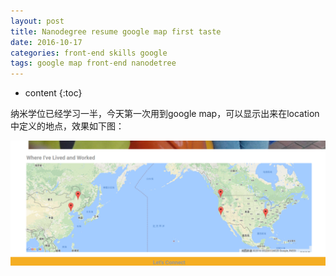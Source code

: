 ```yaml
---
layout: post
title: Nanodegree resume google map first taste
date: 2016-10-17 
categories: front-end skills google
tags: google map front-end nanodetree
---
```


* content
{:toc}

纳米学位已经学习一半，今天第一次用到google map，可以显示出来在location中定义的地点，效果如下图：

![daqing](../images/location.png)

 